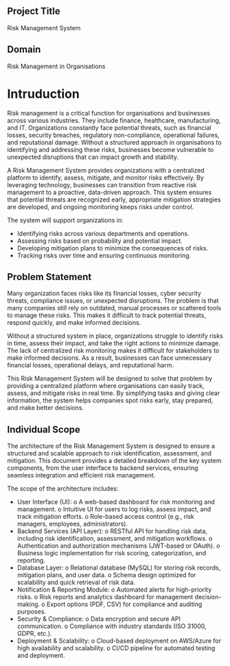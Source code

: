 ## Project Title
Risk Management System
## Domain
Risk Management in Organisations
# Intruduction
Risk management is a critical function for organisations and businesses across various industries. They include finance, healthcare, manufacturing, and IT. Organizations constantly face potential threats, such as financial losses, security breaches, regulatory non-compliance, operational failures, and reputational damage. Without a structured approach in organisations to identifying and addressing these risks, businesses become vulnerable to unexpected disruptions that can impact growth and stability.

A Risk Management System provides organizations with a centralized platform to identify, assess, mitigate, and monitor risks effectively. By leveraging technology, businesses can transition from reactive risk management to a proactive, data-driven approach. This system ensures that potential threats are recognized early, appropriate mitigation strategies are developed, and ongoing monitoring keeps risks under control.

The system will support organizations in:
- Identifying risks across various departments and operations.
- Assessing risks based on probability and potential impact.
- Developing mitigation plans to minimize the consequences of risks.
- Tracking risks over time and ensuring continuous monitoring.
  
## Problem Statement
Many organization faces risks like its financial losses, cyber security threats, compliance issues, or unexpected disruptions. The problem is that many companies still rely on outdated, manual processes or scattered tools to manage these risks. This makes it difficult to track potential threats, respond quickly, and make informed decisions.

Without a structured system in place, organizations struggle to identify risks in time, assess their impact, and take the right actions to minimize damage. The lack of centralized risk monitoring makes it difficult for stakeholders to make informed decisions. As a result, businesses can face unnecessary financial losses, operational delays, and reputational harm.

This Risk Management System will be designed to solve that problem by providing a centralized platform where organisations can easily track, assess, and mitigate risks in real time. By simplifying tasks and giving clear information, the system helps companies spot risks early, stay prepared, and make better decisions.

## Individual Scope
The architecture of the Risk Management System is designed to ensure a structured and scalable approach to risk identification, assessment, and mitigation. This document provides a detailed breakdown of the key system components, from the user interface to backend services, ensuring seamless integration and efficient risk management.

The scope of the architecture includes:
-	User Interface (UI):
o	A web-based dashboard for risk monitoring and management.
o	Intuitive UI for users to log risks, assess impact, and track mitigation efforts.
o	Role-based access control (e.g., risk managers, employees, administrators).
- Backend Services (API Layer):
o	RESTful API for handling risk data, including risk identification, assessment, and mitigation workflows.
o	Authentication and authorization mechanisms (JWT-based or OAuth).
o	Business logic implementation for risk scoring, categorization, and reporting.
- Database Layer:
o	Relational database (MySQL) for storing risk records, mitigation plans, and user data.
o	Schema design optimized for scalability and quick retrieval of risk data.
-	Notification & Reporting Module:
o	Automated alerts for high-priority risks.
o	Risk reports and analytics dashboard for management decision-making.
o	Export options (PDF, CSV) for compliance and auditing purposes.
- Security & Compliance:
o	Data encryption and secure API communication.
o	Compliance with industry standards (ISO 31000, GDPR, etc.).
- Deployment & Scalability:
o	Cloud-based deployment on AWS/Azure for high availability and scalability.
o	CI/CD pipeline for automated testing and deployment.


